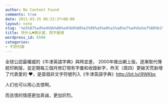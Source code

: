 ```yaml
---
author: No Content Found
comments: true
date: 2011-03-25 06:23:37+00:00
layout: note
slug: '%e5%87%ad%e4%bb%80%e4%b9%88%e2%99%a5%e8%a1%a8%e7%a4%ba%e7%88%b1%ef%bc%8c%e8%80%8c%e4%b8%8d%e6%98%af%e6%81%a8'
title: 凭什么♥表示爱，而不是恨
wordpress_id: 6596
categories:
- 不好归类
---
```


全球公認最權威的《牛津英語字典》與時並進， 2000年推出網上版，逐漸取代傳統印刷版，並定期每三個月修訂現有字彙和收錄新字，昨天（周四）更破天荒新增了代表愛的 ♥，是首個非文字符號列入《牛津英語字典》http://bit.ly/i9WKbx




人们也可以用心去恨啊。




而且恨的情感更加真诚，更加炽烈。
